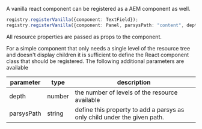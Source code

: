 A vanilla react component can be registered
as a AEM component as well.

````typescript
registry.registerVanilla({component: TextField});
registry.registerVanilla({component: Panel, parsysPath: "content", depth: 2});
````

All resource properties are passed as props to the component.

For a simple component that only needs a single level of the resource tree
 and doesn't display children it is sufficient to define the React component class
 that should be registered. The following additional parameters are available

 parameter | type | description
 ---|---|---
 depth | number | the number of levels of the resource available
 parsysPath | string | define this property to add a parsys as only child under the given path.
